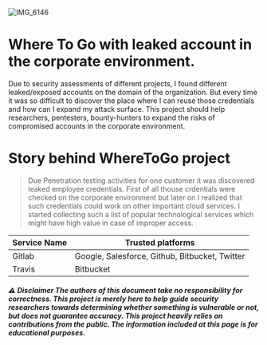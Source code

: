 
![IMG_6146](https://user-images.githubusercontent.com/25904307/104650994-55000280-56b7-11eb-978f-eb47afa21ce5.JPG)

# Where To Go with leaked account in the corporate environment.
Due to security assessments of different projects, I found different leaked/exposed accounts on the domain of the organization. But every time it was so difficult to discover the place where I can reuse those credentials and how can I expand my attack surface. 
This project should help researchers, pentesters, bounty-hunters to expand the risks of compromised accounts in the corporate environment.
 
 
 
# Story behind WhereToGo project
> Due Penetration testing activities for one customer it was discovered leaked employee credentials. First of all thouse crdentials were checked on the corporate environment but later on I realized that such credentials could work on other important cloud services. I started collecting such a list of popular technological services which might have high value in case of improper access.  
>
 
 
 
Service Name | Trusted platforms
------------ | -------------
Gitlab | Google, Salesforce, Github, Bitbucket, Twitter
Travis | Bitbucket



##### ⚠️ Disclaimer The authors of this document take no responsibility for correctness. This project is merely here to help guide security researchers towards determining whether something is vulnerable or not, but does not guarantee accuracy. This project heavily relies on contributions from the public. The information included at this page is for educational purposes. 
